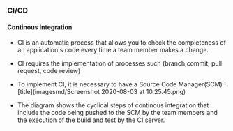 ### CI/CD
#### Continous Integration
- CI is an automatic process that allows you to check the completeness of an application's code every time a team member makes a change. 
- CI requires the implementation of processes such (branch,commit, pull request, code review)
- To implement CI, it is necessary to have a Source Code Manager(SCM) 
![title](imagesmd/Screenshot 2020-08-03 at 10.25.45.png)

- The diagram shows the cyclical steps of continous integration that include the code being pushed to the SCM by the team members and the execution of the build and test by the CI server.

